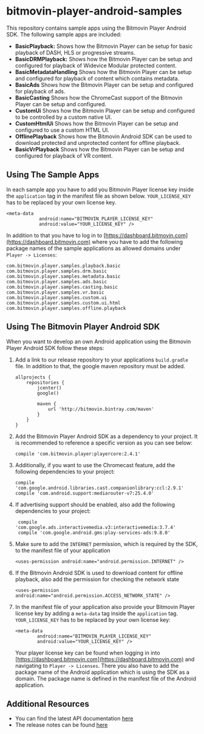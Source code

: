 # bitmovin-player-android-samples
This repository contains sample apps using the Bitmovin Player Android SDK. The following sample apps are included:

+   **BasicPlayback:** Shows how the Bitmovin Player can be setup for basic playback of DASH, HLS or progressive streams.
+   **BasicDRMPlayback:** Shows how the Bitmovin Player can be setup and configured for playback of Widevice Modular protected content.
+   **BasicMetadataHandling** Shows how the Bitmovin Player can be setup and configured for playback of content which contains metadata.
+   **BasicAds** Shows how the Bitmovin Player can be setup and configured for playback of ads.  
+   **BasicCasting** Shows how the ChromeCast support of the Bitmovin Player can be setup and configured.
+   **CustomUi** Shows how the Bitmovin Player can be setup and configured to be controlled by a custom native UI.
+   **CustomHtmlUi** Shows how the Bitmovin Player can be setup and configured to use a custom HTML UI.
+   **OfflinePlayback** Shows how the Bitmovin Android SDK can be used to download protected and unprotected content for offline playback.
+   **BasicVrPlayback** Shows how the Bitmovin Player can be setup and configured for playback of VR content.

## Using The Sample Apps
In each sample app you have to add you Bitmovin Player license key inside the `application` tag in the manifest file as shown below. `YOUR_LICENSE_KEY` has to be replaced by your own license key.
    
    <meta-data
                android:name="BITMOVIN_PLAYER_LICENSE_KEY"
                android:value="YOUR_LICENSE_KEY" />

In addition to that you have to log in to [https://dashboard.bitmovin.com](https://dashboard.bitmovin.com) where you have to add the following package names of the sample applications as allowed domains under `Player -> Licenses`:

    com.bitmovin.player.samples.playback.basic
    com.bitmovin.player.samples.drm.basic
    com.bitmovin.player.samples.metadata.basic
    com.bitmovin.player.samples.ads.basic
    com.bitmovin.player.samples.casting.basic
    com.bitmovin.player.samples.vr.basic
    com.bitmovin.player.samples.custom.ui
    com.bitmovin.player.samples.custom.ui.html
    com.bitmovin.player.samples.offline.playback

## Using The Bitmovin Player Android SDK
When you want to develop an own Android application using the Bitmovin Player Android SDK follow these steps:

1.  Add a link to our release repository to your applications `build.gradle` file. In addition to that, the google maven repository must be added.
    
        allprojects {
            repositories {
                jcenter()
                google()
                
                maven {
                    url 'http://bitmovin.bintray.com/maven'
                }
            }
        }
        
1.  Add the Bitmovin Player Android SDK as a dependency to your project. It is recommended to reference a specific version as you can see below:

        compile 'com.bitmovin.player:playercore:2.4.1'
        
1.  Additionally, if you want to use the Chromecast feature, add the following dependencies to your project:
    
        compile 'com.google.android.libraries.cast.companionlibrary:ccl:2.9.1'
        compile 'com.android.support:mediarouter-v7:25.4.0'
    
1.  If advertising support should be enabled, also add the following dependencies to your project:

         compile 'com.google.ads.interactivemedia.v3:interactivemedia:3.7.4'
         compile 'com.google.android.gms:play-services-ads:9.8.0'

1.  Make sure to add the `INTERNET` permission, which is required by the SDK, to the manifest file of your application
        
        <uses-permission android:name="android.permission.INTERNET" />

1.  If the Bitmovin Android SDK is used to download content for offline playback, also add the permission for checking the network state

        <uses-permission android:name="android.permission.ACCESS_NETWORK_STATE" />

1.  In the manifest file of your application also provide your Bitmovin Player license key by adding a `meta-data` tag inside the `application` tag. `YOUR_LICENSE_KEY` has to be replaced by your own license key:

        <meta-data
                android:name="BITMOVIN_PLAYER_LICENSE_KEY"
                android:value="YOUR_LICENSE_KEY" />

    Your player license key can be found when logging in into [https://dashboard.bitmovin.com](https://dashboard.bitmovin.com) and navigating to `Player -> Licenses`. There you also have to add the package name of the Android application which is using the SDK as a domain. The package name is defined in the manifest file of the Android application.

## Additional Resources

+   You can find the latest API documentation [here](https://bitmovin.com/android-sdk-documentation/)
+   The release notes can be found [here]( https://bitmovin.com/release-notes-android-sdk/)